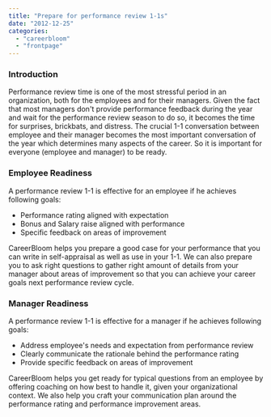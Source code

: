```yaml
---
title: "Prepare for performance review 1-1s"
date: "2012-12-25"
categories: 
  - "careerbloom"
  - "frontpage"
---
```


### Introduction

Performance review time is one of the most stressful period in an organization, both for the employees and for their managers. Given the fact that most managers don't provide performance feedback during the year and wait for the performance review season to do so, it becomes the time for surprises, brickbats, and distress. The crucial 1-1 conversation between employee and their manager becomes the most important conversation of the year which determines many aspects of the career. So it is important for everyone (employee and manager) to be ready.

### Employee Readiness

A performance review 1-1 is effective for an employee if he achieves following goals:

- Performance rating aligned with expectation
- Bonus and Salary raise aligned with performance
- Specific feedback on areas of improvement

CareerBloom helps you prepare a good case for your performance that you can write in self-appraisal as well as use in your 1-1. We can also prepare you to ask right questions to gather right amount of details from your manager about areas of improvement so that you can achieve your career goals next performance review cycle.

### Manager Readiness

A performance review 1-1 is effective for a manager if he achieves following goals:

- Address employee's needs and expectation from performance review
- Clearly communicate the rationale behind the performance rating
- Provide specific feedback on areas of improvement

CareerBloom helps you get ready for typical questions from an employee by offering coaching on how best to handle it, given your organizational context. We also help you craft your communication plan around the performance rating and performance improvement areas.
